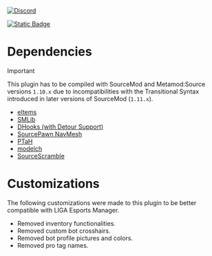 [![Discord](https://img.shields.io/discord/1296858234853789826?style=for-the-badge&label=Join%20the%20Discord%20Server&logo=discord&logoColor=white)](https://discord.gg/ZaEwHfDD5N)

[![Static Badge](https://img.shields.io/badge/download-latest-salmon?style=for-the-badge&logo=mingww64)](https://playliga.gg/#/#download)

# Dependencies

> [!IMPORTANT]
> This plugin has to be compiled with SourceMod and Metamod:Source versions `1.10.x` due to incompatibilities with the Transitional Syntax introduced in later versions of SourceMod (`1.11.x`).

- [eItems](https://github.com/ESK0/eItems)
- [SMLib](https://github.com/bcserv/smlib/tree/transitional_syntax)
- [DHooks (with Detour Support)](https://forums.alliedmods.net/showpost.php?p=2588686&postcount=589)
- [SourcePawn NavMesh](https://github.com/KitRifty/sourcepawn-navmesh)
- [PTaH](https://ptah.zizt.ru/)
- [modelch](https://github.com/SAZONISCHE/modelch)
- [SourceScramble](https://github.com/nosoop/SMExt-SourceScramble/releases)

# Customizations

The following customizations were made to this plugin to be better compatible with LIGA Esports Manager.

- Removed inventory functionalities.
- Removed custom bot crosshairs.
- Removed bot profile pictures and colors.
- Removed pro tag names.
